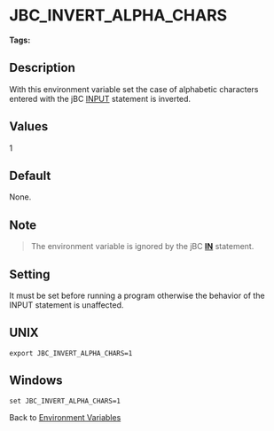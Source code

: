 # JBC_INVERT_ALPHA_CHARS

<PageHeader />

**Tags:**
<badge text='environment variables' vertical='middle' />

## Description

With this environment variable set the case of alphabetic characters entered with the jBC [INPUT](./../../jbc/input/README.md) statement is inverted.

## Values

1

## Default

None.

## Note

> The environment variable is ignored by the jBC [**IN**](./../../jbc/in) statement.

## Setting

It must be set before running a program otherwise the behavior of the INPUT statement is unaffected.

## UNIX

```
export JBC_INVERT_ALPHA_CHARS=1
```

## Windows

```
set JBC_INVERT_ALPHA_CHARS=1
```

Back to [Environment Variables](./../README.md)

<PageFooter />
